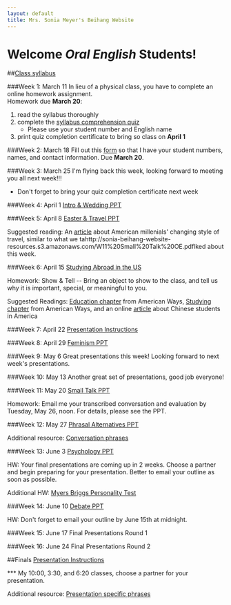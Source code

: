 ```yaml
---
layout: default
title: Mrs. Sonia Meyer's Beihang Website
---
```

# Welcome *Oral English* Students!

##[Class syllabus](http://sonia-beihang-website-resources.s3.amazonaws.com/Oral%20English%20Spring%202015%20Syllabus.pdf)

###Week 1: March 11
In lieu of a physical class, you have to complete an online homework assignment.		
Homework due **March 20**:

1. read the syllabus thoroughly	
2. complete the [syllabus comprehension quiz](https://www.proprofs.com/quiz-school/story.php?title=oral-english-syllabus-comprehension-quiz) 
	* Please use your student number and English name
3. print quiz completion certificate to bring so class on **April 1**

###Week 2: March 18
Fill out this [form](http://sonia.meyercraft.net/form/form.html) so that I have your student numbers, names, and contact information. Due **March 20**.

###Week 3: March 25
I'm flying back this week, looking forward to meeting you all next week!!!	
- Don't forget to bring your quiz completion certificate next week

###Week 4: April 1
[Intro & Wedding PPT](http://sonia-beihang-website-resources.s3.amazonaws.com/W4-OE-Intro-Wedding.pdf)

###Week 5: April 8
[Easter & Travel PPT](http://sonia-beihang-website-resources.s3.amazonaws.com/W5-OE-easter-travel.pdf)

Suggested reading: An [article](http://www.theatlantic.com/international/archive/2014/06/how-millennials-are-changing-international-travel/373007/?utm_source=SFFB) about American millenials' changing style of travel, similar to what we tahttp://sonia-beihang-website-resources.s3.amazonaws.com/W11%20Small%20Talk%20OE.pdflked about this week.

###Week 6: April 15
[Studying Abroad in the US](http://sonia-beihang-website-resources.s3.amazonaws.com/W6-College%20Life.pdf)

Homework: Show & Tell -- Bring an object to show to the class, and tell us why it is important, special, or meaningful to you.


Suggested Readings: [Education chapter](http://sonia-beihang-website-resources.s3.amazonaws.com/W6%20American%20Ways-Education.pdf) from American Ways, [Studying chapter](http://sonia-beihang-website-resources.s3.amazonaws.com/W6%20American%20Ways-Studying.pdf) from American Ways, and an online [article](https://www.insidehighered.com/news/2015/01/21/study-examines-how-overseas-chinese-students-respond-criticism-their-country) about Chinese students in America

###Week 7: April 22
[Presentation Instructions](http://sonia-beihang-website-resources.s3.amazonaws.com/Presentation%20Instructions.pdf)

###Week 8: April 29
[Feminism PPT](http://sonia-beihang-website-resources.s3.amazonaws.com/W7-Feminism.pdf)

###Week 9: May 6
Great presentations this week! Looking forward to next week's presentations.

###Week 10: May 13
Another great set of presentations, good job everyone!

###Week 11: May 20
[Small Talk PPT](http://sonia-beihang-website-resources.s3.amazonaws.com/W11%20Small%20Talk%20OE.pdf)

Homework: Email me your transcribed conversation and evaluation by Tuesday, May 26, noon. For details, please see the PPT.

###Week 12: May 27
[Phrasal Alternatives PPT](http://sonia-beihang-website-resources.s3.amazonaws.com/W12-OE.pdf)

Additional resource: [Conversation phrases](http://www.eslgold.com/speaking/phrases.html)

###Week 13: June 3
[Psychology PPT](http://sonia-beihang-website-resources.s3.amazonaws.com/W13-Psychology.pdf)

HW: Your final presentations are coming up in 2 weeks. Choose a partner and begin preparing for your presentation. Better to email your outline as soon as possible.

Additional HW: [Myers Briggs Personality Test](http://www.16personalities.com/free-personality-test)

###Week 14: June 10
[Debate PPT](http://sonia-beihang-website-resources.s3.amazonaws.com/W14-Debate.pdf)

HW: Don't forget to email your outline by June 15th at midnight.

###Week 15: June 17
Final Presentations Round 1

###Week 16: June 24
Final Presentations Round 2

##Finals
[Presentation Instructions](http://sonia-beihang-website-resources.s3.amazonaws.com/Presentation%20Instructions.pdf)

*** My 10:00, 3:30, and 6:20 classes, choose a partner for your presentation. 

Additional resource: [Presentation specific phrases](http://speakspeak.com/resources/general-english-vocabulary/presentation-language-phrases)